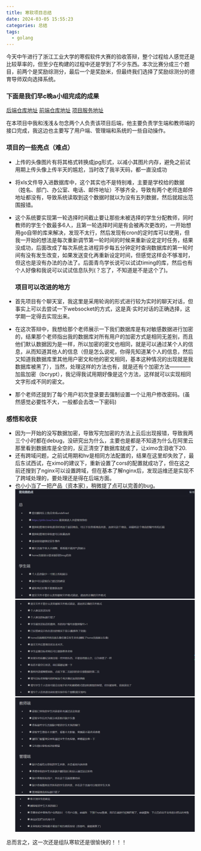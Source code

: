 ```yaml
---
title: 寒软项目总结
date: 2024-03-05 15:55:23
categories: 总结
tags:
  - golang
---
```


今天中午进行了浙江工业大学的寒假软件大赛的验收答辩，整个过程给人感觉还是比较草率的，但至少在构建的过程中还是学到了不少东西。本次比赛分成三个题目，前两个是奖励综测分，最后一个是奖励米，但最终我们选择了奖励综测分的德育导师双向选择系统。

### 下面是我们早c晚a小组完成的成果

[后端仓库地址](https://github.com/Penryn/SelectionSystem-Back)
[前端仓库地址](https://github.com/xixiIBN5100/Mutual_Mentor_Selection_front)
[项目服务地址](https://phlin.love)

在本项目中我和浅浅＆勿念两个人负责该项目后端，他主要负责学生端和教师端的接口完成，我这边也主要写了用户端、管理端和系统的一些自动操作。

### 项目的一些亮点（难点）
* 上传的头像图片有将其格式转换成jpg形式，以减小其图片内存，避免之前试用期上传头像上传半天的尴尬，当时改了我半天码，都一直没成功

* 将xls文件导入进数据库中，这个其实也不是特别难，主要是学校给的数据（姓名、部门、办公室、电话、邮件地址）不够齐全，导致有两个老师连邮件地址都没有，导致系统读取到这个数据时就以为没有五列数据，然后就超出范围报错。

* 这个系统要实现第一轮选择时间截止要让那些未被选择的学生分配教师，同时教师的学生个数最多6人，且第一轮选择时间是有会被再次更改的，一开始想用go自带的库来解决，发现不太行，然后发现有cron的定时库可以使用，但我一开始的想法是每次重新调节第一轮时间的时候来重新设定定时任务，结果没成功，后面改成了每次系统主进程异步每五分钟定时查询数据库的第一轮时间有没有发生改变，如果发送变化再重新设定时间，但感觉这样会不够准时，但这也是没有办法的办法了。后面青鸟学长说可以试试timing的库，然后也有个人好像和我说可以试试信息队列(？忘了，不知道是不是这个了)。

  ### 项目可以改进的地方
* 首先项目有个聊天室，我这里是采用轮询的形式进行较为实时的聊天对话，但事实上可以去尝试一下websocket的方式，这是真·实时对话的正确选择，这学期一定得去实现出来。
* 在这次答辩中，我想给那个老师展示一下我们数据库是有对敏感数据进行加密的，结果那个老师指出我的数据库对所有用户的加密方式是相同无差别，而且他们默认数据因为是一样，所以加密的密文也相同，就是可以通过某个人的信息，从而知道其他人的信息（但是怎么说呢，你得先知道某个人的信息，然后又知道我数据库里其他用户密文和他的密文相同，基本这种情况的出现就是我数据库被黑了），当然，处理这样的方法也有，就是还有个加密方法————加盐加密（bcrypt），我记得我试用期好像是这个方法，这样就可以实现相同文字形成不同的密文。
* 那个老师还提到了每个用户初次登录要去强制设置一个让用户修改密码。(虽然感觉必要性不大，一般都会去改一下密码)

### 感悟和收获
* 因为一开始的没写数据加密，导致写完加密的方法上云后出现报错，导致我两三个小时都在debug，没研究出为什么，主要也是都是不知道为什么在阿里云那里看到数据库是全空的，反正清空了数据库就成了，让ximo含泪收下20.
* 还有跨域问题，之前试用期和hv是相同方法配置的，结果在这里却失败了，最后东试西试，在ximo的建议下，重新设置了cors的配置就成功了，但在这之前还搜到了nginx可以设置跨域，但在基本了解nginx后，发现运维还是实现不了跨域处理的，要处理还是得在后端方面。
* 也小小当了一把产品（资本家），稍微提了点可以完善的bug。
![图片](https://github.com/Penryn/picture/blob/main/101.png?raw=true)
![图片](https://github.com/Penryn/picture/blob/main/102.png?raw=true)
![图片](https://github.com/Penryn/picture/blob/main/103.png?raw=true)
![图片](https://github.com/Penryn/picture/blob/main/104.png?raw=true)

总而言之，这一次还是组队寒软还是很愉快的！！！